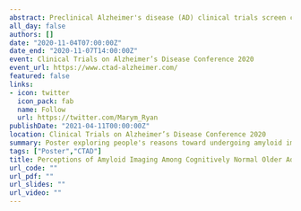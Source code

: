 ```yaml
---
abstract: Preclinical Alzheimer's disease (AD) clinical trials screen cognitively unimpaired older adults for biomarker criteria and disclose their individual results. We examined if participants in the Anti-Amyloid treatment in Asymptomatic Alzheimer's disease (A4) Study with "elevated" and "not elevated" amyloid differed in scores on the "Views and Perceptions of Amyloid Imaging" scale. We hypothesized that, prior to disclosure, those with elevated amyloid would score higher than those with not elevated amyloid and that this would be mediated by participant Cognitive Function Instrument (CFI) score. We also quantified how questionnaire responses changed after result disclosure. We assessed data from 4,327 individuals who completed the Views and Perceptions of Amyloid Imaging questionnaire at screening visit 1 and after amyloid disclosure. We used linear regression models to assess the relationship between four category scores and amyloid status. Participant age, education, sex, ethnoracial group, and study partner spousal status were adjusted as potential confounders. We also quantified the relationship between category score changes and amyloid status, additionally controlling for pre-disclosure score. Overall, participants scored altruism and contribution to research the strongest motivations for amyloid imaging. Those with elevated amyloid scored 0.23 points higher in the Perceived Risk category, on average, than those who had not elevated amyloid prior to disclosure; this effect attenuated towards zero after adjusting for CFI. After disclosure, participants with elevated amyloid demonstrated less within-subject change in Perceived Risk score, on average, compared to those with similar pre-disclosure scores who had not elevated amyloid, while demonstrating greater changes in the altruism and planning categories. Altruism and learning disease risk represented the reasons most important to participants for learning amyloid imaging results. Preclinical AD trial participants with elevated amyloid differed from their not elevated counterparts in their perceptions of amyloid imaging, even before undergoing the procedure.
all_day: false
authors: []
date: "2020-11-04T07:00:00Z"
date_end: "2020-11-07T14:00:00Z"
event: Clinical Trials on Alzheimer’s Disease Conference 2020
event_url: https://www.ctad-alzheimer.com/
featured: false
links:
- icon: twitter
  icon_pack: fab
  name: Follow
  url: https://twitter.com/Marym_Ryan
publishDate: "2021-04-11T00:00:00Z"
location: Clinical Trials on Alzheimer’s Disease Conference 2020
summary: Poster exploring people's reasons toward undergoing amyloid imaging in the A4 study
tags: ["Poster","CTAD"]
title: Perceptions of Amyloid Imaging Among Cognitively Normal Older Adults with Elevated and Not Elevated Amyloid
url_code: ""
url_pdf: ""
url_slides: ""
url_video: ""
---
```


